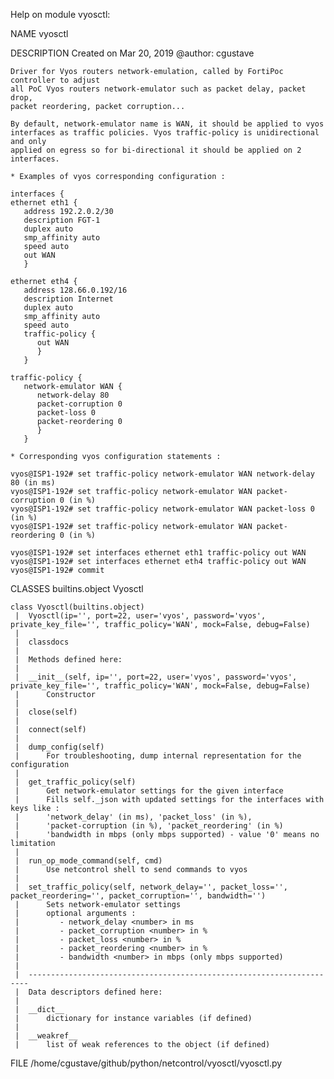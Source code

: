 Help on module vyosctl:

NAME
    vyosctl

DESCRIPTION
    Created on Mar 20, 2019
    @author: cgustave
    
    Driver for Vyos routers network-emulation, called by FortiPoc controller to adjust
    all PoC Vyos routers network-emulator such as packet delay, packet drop,
    packet reordering, packet corruption...
    
    By default, network-emulator name is WAN, it should be applied to vyos
    interfaces as traffic policies. Vyos traffic-policy is unidirectional and only
    applied on egress so for bi-directional it should be applied on 2 interfaces. 
    
    * Examples of vyos corresponding configuration :
    
    interfaces {                                                                                                                                                                                  
    ethernet eth1 {
       address 192.2.0.2/30
       description FGT-1
       duplex auto
       smp_affinity auto
       speed auto
       out WAN
       }                                                                                                                                                                                     
    
    ethernet eth4 {
       address 128.66.0.192/16
       description Internet
       duplex auto
       smp_affinity auto
       speed auto
       traffic-policy {
          out WAN
          }                                                                                                                                                                                     
       }
    
    traffic-policy {
       network-emulator WAN {
          network-delay 80
          packet-corruption 0
          packet-loss 0
          packet-reordering 0
          }
       }
    
    * Corresponding vyos configuration statements :
    
    vyos@ISP1-192# set traffic-policy network-emulator WAN network-delay 80 (in ms)
    vyos@ISP1-192# set traffic-policy network-emulator WAN packet-corruption 0 (in %)
    vyos@ISP1-192# set traffic-policy network-emulator WAN packet-loss 0 (in %)
    vyos@ISP1-192# set traffic-policy network-emulator WAN packet-reordering 0 (in %)
    
    vyos@ISP1-192# set interfaces ethernet eth1 traffic-policy out WAN
    vyos@ISP1-192# set interfaces ethernet eth4 traffic-policy out WAN
    vyos@ISP1-192# commit

CLASSES
    builtins.object
        Vyosctl
    
    class Vyosctl(builtins.object)
     |  Vyosctl(ip='', port=22, user='vyos', password='vyos', private_key_file='', traffic_policy='WAN', mock=False, debug=False)
     |  
     |  classdocs
     |  
     |  Methods defined here:
     |  
     |  __init__(self, ip='', port=22, user='vyos', password='vyos', private_key_file='', traffic_policy='WAN', mock=False, debug=False)
     |      Constructor
     |  
     |  close(self)
     |  
     |  connect(self)
     |  
     |  dump_config(self)
     |      For troubleshooting, dump internal representation for the configuration
     |  
     |  get_traffic_policy(self)
     |      Get network-emulator settings for the given interface
     |      Fills self._json with updated settings for the interfaces with keys like :
     |      'network_delay' (in ms), 'packet_loss' (in %), 
     |      'packet-corruption (in %), 'packet_reordering' (in %)
     |      'bandwidth in mbps (only mbps supported) - value '0' means no limitation
     |  
     |  run_op_mode_command(self, cmd)
     |      Use netcontrol shell to send commands to vyos
     |  
     |  set_traffic_policy(self, network_delay='', packet_loss='', packet_reordering='', packet_corruption='', bandwidth='')
     |      Sets network-emulator settings
     |      optional arguments : 
     |         - network_delay <number> in ms
     |         - packet_corruption <number> in %
     |         - packet_loss <number> in %
     |         - packet_reordering <number> in %
     |         - bandwidth <number> in mbps (only mbps supported)
     |  
     |  ----------------------------------------------------------------------
     |  Data descriptors defined here:
     |  
     |  __dict__
     |      dictionary for instance variables (if defined)
     |  
     |  __weakref__
     |      list of weak references to the object (if defined)

FILE
    /home/cgustave/github/python/netcontrol/vyosctl/vyosctl.py


